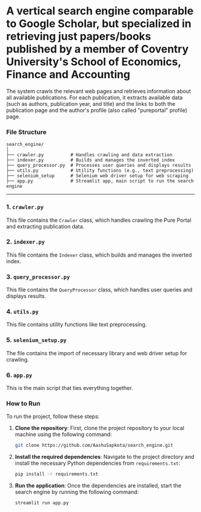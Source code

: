 # A vertical search engine comparable to Google Scholar, but specialized in retrieving just papers/books published by a member of Coventry University's School of Economics, Finance and Accounting

The system crawls the relevant web pages and retrieves information about all available publications. For each publication, it extracts available data (such as authors, publication year, and title) and the links to both the publication page and the author's profile (also called "pureportal" profile) page.

### **File Structure**
```
search_engine/
│
├── crawler.py          # Handles crawling and data extraction
├── indexer.py          # Builds and manages the inverted index
├── query_processor.py  # Processes user queries and displays results
├── utils.py            # Utility functions (e.g., text preprocessing)
├── selenium_setup      # Selenium web driver setup for web scraping
├── app.py              # Streamlit app, main script to run the search engine 
```

---

### **1. `crawler.py`**
This file contains the `Crawler` class, which handles crawling the Pure Portal and extracting publication data.

### **2. `indexer.py`**
This file contains the `Indexer` class, which builds and manages the inverted index.


### **3. `query_processor.py`**
This file contains the `QueryProcessor` class, which handles user queries and displays results.


### **4. `utils.py`**
This file contains utility functions like text preprocessing.


### **5. `selenium_setup.py`**
The file contains the import of necessary library and web driver setup for crawling.

### **6. `app.py`**
This is the main script that ties everything together.


### **How to Run**
To run the project, follow these steps:

1. **Clone the repository**:
   First, clone the project repository to your local machine using the following command:
   ```bash
   git clone https://github.com/AashuSapkota/search_engine.git
   ```

2. **Install the required dependencies**:
   Navigate to the project directory and install the necessary Python dependencies from `requirements.txt`:
   ```bash
   pip install -r requirements.txt
   ```

3. **Run the application**:
   Once the dependencies are installed, start the search engine by running the following command:
   ```bash
   streamlit run app.py
   ```


